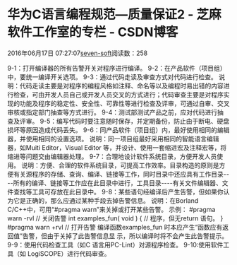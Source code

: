 
# 华为C语言编程规范—质量保证2 -  芝麻软件工作室的专栏 - CSDN博客


2016年06月17日 07:27:07[seven-soft](https://me.csdn.net/softn)阅读数：258


9-1：打开编译器的所有告警开关对程序进行编译。
9-2：在产品软件（项目组）中，要统一编译开关选项。
9-3：通过代码走读及审查方式对代码进行检查。
说明：代码走读主要是对程序的编程风格如注释、命名等以及编程时易出错的内容进行检查，可由开发人员自己或开发人员交叉的方式进行；代码审查主要是对程序实现的功能及程序的稳定性、安全性、可靠性等进行检查及评审，可通过自审、交叉审核或指定部门抽查等方式进行。
9-4：测试部测试产品之前，应对代码进行抽查及评审。
9-5：编写代码时要注意随时保存，并定期备份，防止由于断电、硬盘损坏等原因造成代码丢失。
9-6：同产品软件（项目组）内，最好使用相同的编辑器，并使用相同的设置选项。
说明：同一项目组最好采用相同的智能语言编辑器，如Muiti Editor，Visual Editor 等，并设计、使用一套缩进宏及注释宏等，将缩进等问题交由编辑器处理。
9-7：合理地设计软件系统目录，方便开发人员使用。
说明：方便、合理的软件系统目录，可提高工作效率。目录构造的原则是方便有关源程序的存储、查询、编译、链接等工作，同时目录中还应具有工作目录----所有的编译、链接等工作应在此目录中进行，工具目录----有关文件编辑器、文件查找等工具可存放在此目录中。
9-8：某些语句经编译后产生告警，但如果你认为它是正确的，那么应通过某种手段去掉告警信息。
说明：在Borland C/C++中，可用“\#pragma warn”来关掉或打开某些告警。
示例：
\#pragma warn -rvl // 关闭告警
int examples_fun( void )
{
// 程序，但无return 语句。
}
\#pragma warn +rvl // 打开告警
编译函数examples_fun 时本应产生“函数应有返回值”告警，但由于关掉了此告警信息显
示，所以编译时将不会产生此告警提示。
9-9：使用代码检查工具（如C 语言用PC-Lint）对源程序检查。
9-10:使用软件工具（如 LogiSCOPE）进行代码审查。

